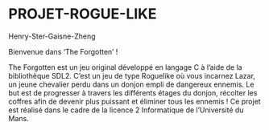 # PROJET-ROGUE-LIKE
Henry-Ster-Gaisne-Zheng

Bienvenue dans ‘The Forgotten’ !

The Forgotten est un jeu original développé en langage C à l’aide de la bibliothèque SDL2.
C’est un jeu de type Roguelike où vous incarnez Lazar, un jeune chevalier perdu dans un donjon empli de dangereux ennemis. 
Le but est de progresser à travers les différents étages du donjon, récolter les coffres afin de devenir plus puissant et éliminer tous les ennemis !
Ce projet est réalisé dans le cadre de la licence 2 Informatique de l’Université du Mans.
